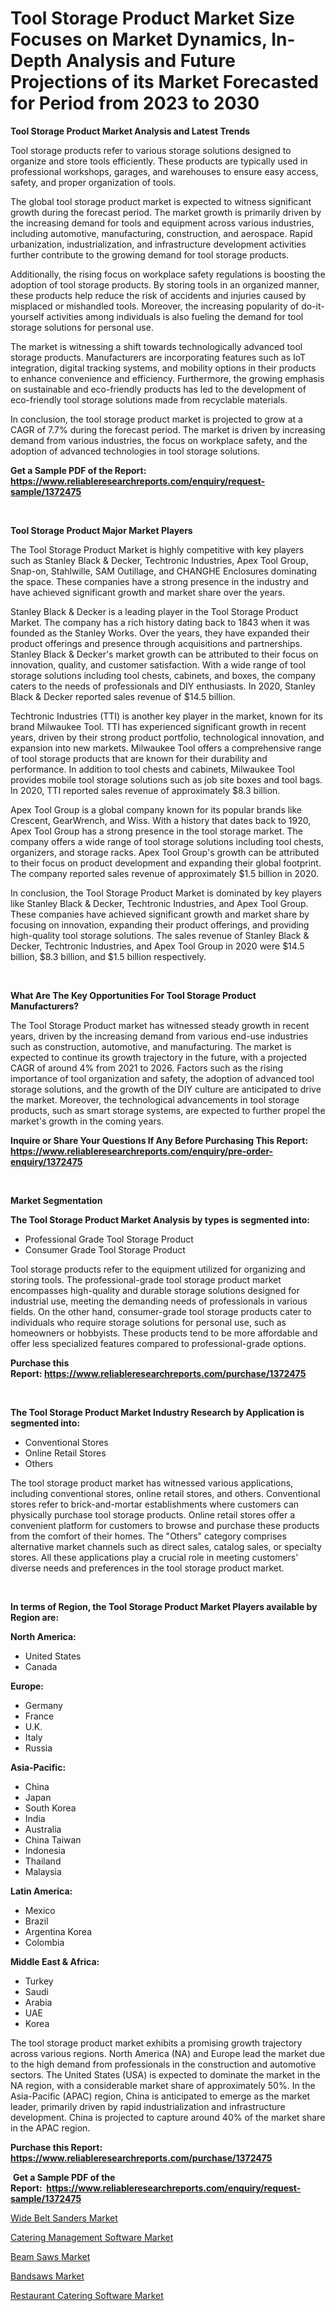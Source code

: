<p><h1>Tool Storage Product Market Size Focuses on Market Dynamics, In-Depth Analysis and Future Projections of its Market Forecasted for Period from 2023 to 2030</h1></p><p><strong>Tool Storage Product Market Analysis and Latest Trends</strong></p>
<p><p>Tool storage products refer to various storage solutions designed to organize and store tools efficiently. These products are typically used in professional workshops, garages, and warehouses to ensure easy access, safety, and proper organization of tools.</p><p>The global tool storage product market is expected to witness significant growth during the forecast period. The market growth is primarily driven by the increasing demand for tools and equipment across various industries, including automotive, manufacturing, construction, and aerospace. Rapid urbanization, industrialization, and infrastructure development activities further contribute to the growing demand for tool storage products.</p><p>Additionally, the rising focus on workplace safety regulations is boosting the adoption of tool storage products. By storing tools in an organized manner, these products help reduce the risk of accidents and injuries caused by misplaced or mishandled tools. Moreover, the increasing popularity of do-it-yourself activities among individuals is also fueling the demand for tool storage solutions for personal use.</p><p>The market is witnessing a shift towards technologically advanced tool storage products. Manufacturers are incorporating features such as IoT integration, digital tracking systems, and mobility options in their products to enhance convenience and efficiency. Furthermore, the growing emphasis on sustainable and eco-friendly products has led to the development of eco-friendly tool storage solutions made from recyclable materials.</p><p>In conclusion, the tool storage product market is projected to grow at a CAGR of 7.7% during the forecast period. The market is driven by increasing demand from various industries, the focus on workplace safety, and the adoption of advanced technologies in tool storage solutions.</p></p>
<p><strong>Get a Sample PDF of the Report:&nbsp; <a href="https://www.reliableresearchreports.com/enquiry/request-sample/1372475">https://www.reliableresearchreports.com/enquiry/request-sample/1372475</a></strong></p>
<p>&nbsp;</p>
<p><strong>Tool Storage Product Major Market Players</strong></p>
<p><p>The Tool Storage Product Market is highly competitive with key players such as Stanley Black & Decker, Techtronic Industries, Apex Tool Group, Snap-on, Stahlwille, SAM Outillage, and CHANGHE Enclosures dominating the space. These companies have a strong presence in the industry and have achieved significant growth and market share over the years.</p><p>Stanley Black & Decker is a leading player in the Tool Storage Product Market. The company has a rich history dating back to 1843 when it was founded as the Stanley Works. Over the years, they have expanded their product offerings and presence through acquisitions and partnerships. Stanley Black & Decker's market growth can be attributed to their focus on innovation, quality, and customer satisfaction. With a wide range of tool storage solutions including tool chests, cabinets, and boxes, the company caters to the needs of professionals and DIY enthusiasts. In 2020, Stanley Black & Decker reported sales revenue of $14.5 billion.</p><p>Techtronic Industries (TTI) is another key player in the market, known for its brand Milwaukee Tool. TTI has experienced significant growth in recent years, driven by their strong product portfolio, technological innovation, and expansion into new markets. Milwaukee Tool offers a comprehensive range of tool storage products that are known for their durability and performance. In addition to tool chests and cabinets, Milwaukee Tool provides mobile tool storage solutions such as job site boxes and tool bags. In 2020, TTI reported sales revenue of approximately $8.3 billion.</p><p>Apex Tool Group is a global company known for its popular brands like Crescent, GearWrench, and Wiss. With a history that dates back to 1920, Apex Tool Group has a strong presence in the tool storage market. The company offers a wide range of tool storage solutions including tool chests, organizers, and storage racks. Apex Tool Group's growth can be attributed to their focus on product development and expanding their global footprint. The company reported sales revenue of approximately $1.5 billion in 2020.</p><p>In conclusion, the Tool Storage Product Market is dominated by key players like Stanley Black & Decker, Techtronic Industries, and Apex Tool Group. These companies have achieved significant growth and market share by focusing on innovation, expanding their product offerings, and providing high-quality tool storage solutions. The sales revenue of Stanley Black & Decker, Techtronic Industries, and Apex Tool Group in 2020 were $14.5 billion, $8.3 billion, and $1.5 billion respectively.</p></p>
<p>&nbsp;</p>
<p><strong>What Are The Key Opportunities For Tool Storage Product Manufacturers?</strong></p>
<p><p>The Tool Storage Product market has witnessed steady growth in recent years, driven by the increasing demand from various end-use industries such as construction, automotive, and manufacturing. The market is expected to continue its growth trajectory in the future, with a projected CAGR of around 4% from 2021 to 2026. Factors such as the rising importance of tool organization and safety, the adoption of advanced tool storage solutions, and the growth of the DIY culture are anticipated to drive the market. Moreover, the technological advancements in tool storage products, such as smart storage systems, are expected to further propel the market's growth in the coming years.</p></p>
<p><strong>Inquire or Share Your Questions If Any Before Purchasing This Report: <a href="https://www.reliableresearchreports.com/enquiry/pre-order-enquiry/1372475">https://www.reliableresearchreports.com/enquiry/pre-order-enquiry/1372475</a></strong></p>
<p>&nbsp;</p>
<p><strong>Market Segmentation</strong></p>
<p><strong>The Tool Storage Product Market Analysis by types is segmented into:</strong></p>
<p><ul><li>Professional Grade Tool Storage Product</li><li>Consumer Grade Tool Storage Product</li></ul></p>
<p><p>Tool storage products refer to the equipment utilized for organizing and storing tools. The professional-grade tool storage product market encompasses high-quality and durable storage solutions designed for industrial use, meeting the demanding needs of professionals in various fields. On the other hand, consumer-grade tool storage products cater to individuals who require storage solutions for personal use, such as homeowners or hobbyists. These products tend to be more affordable and offer less specialized features compared to professional-grade options.</p></p>
<p><strong>Purchase this Report:&nbsp;<a href="https://www.reliableresearchreports.com/purchase/1372475">https://www.reliableresearchreports.com/purchase/1372475</a></strong></p>
<p>&nbsp;</p>
<p><strong>The Tool Storage Product Market Industry Research by Application is segmented into:</strong></p>
<p><ul><li>Conventional Stores</li><li>Online Retail Stores</li><li>Others</li></ul></p>
<p><p>The tool storage product market has witnessed various applications, including conventional stores, online retail stores, and others. Conventional stores refer to brick-and-mortar establishments where customers can physically purchase tool storage products. Online retail stores offer a convenient platform for customers to browse and purchase these products from the comfort of their homes. The "Others" category comprises alternative market channels such as direct sales, catalog sales, or specialty stores. All these applications play a crucial role in meeting customers' diverse needs and preferences in the tool storage product market.</p></p>
<p>&nbsp;</p>
<p><strong>In terms of Region, the Tool Storage Product Market Players available by Region are:</strong></p>
<p>
    <p> <strong> North America: </strong>
        <ul>
            <li>United States</li>
            <li>Canada</li>
        </ul>
        </p> 
    <p> <strong> Europe: </strong>
        <ul>
            <li>Germany</li>
            <li>France</li>
            <li>U.K.</li>
            <li>Italy</li>
            <li>Russia</li>
        </ul>
        </p> 
    <p> <strong> Asia-Pacific: </strong>
        <ul>
            <li>China</li>
            <li>Japan</li>
            <li>South Korea</li>
            <li>India</li>
            <li>Australia</li>
            <li>China Taiwan</li>
            <li>Indonesia</li>
            <li>Thailand</li>
            <li>Malaysia</li>
        </ul>
        </p> 
    <p> <strong> Latin America: </strong>
        <ul>
            <li>Mexico</li>
            <li>Brazil</li>
            <li>Argentina Korea</li>
            <li>Colombia</li>
        </ul>
        </p> 
    <p> <strong> Middle East & Africa: </strong>
        <ul>
            <li>Turkey</li>
            <li>Saudi</li>
            <li>Arabia</li>
            <li>UAE</li>
            <li>Korea</li>
        </ul>
    </p>
    </p>
<p><p>The tool storage product market exhibits a promising growth trajectory across various regions. North America (NA) and Europe lead the market due to the high demand from professionals in the construction and automotive sectors. The United States (USA) is expected to dominate the market in the NA region, with a considerable market share of approximately 50%. In the Asia-Pacific (APAC) region, China is anticipated to emerge as the market leader, primarily driven by rapid industrialization and infrastructure development. China is projected to capture around 40% of the market share in the APAC region.</p></p>
<p><strong>Purchase this Report: <a href="https://www.reliableresearchreports.com/purchase/1372475">https://www.reliableresearchreports.com/purchase/1372475</a></strong></p>
<p>&nbsp;<strong>Get a Sample PDF of the Report:&nbsp;&nbsp;<a href="https://www.reliableresearchreports.com/enquiry/request-sample/1372475">https://www.reliableresearchreports.com/enquiry/request-sample/1372475</a></strong></p>
<p><strong></strong></p>
<p><p><a href="https://www.linkedin.com/pulse/decoding-wide-belt-sanders-market-deep-dive-latest-trends-segmentation-yguqc/">Wide Belt Sanders Market</a></p><p><a href="https://medium.com/@jarredmertz2772/catering-management-software-market-size-cagr-trends-2024-2030-a76c04faee10">Catering Management Software Market</a></p><p><a href="https://www.linkedin.com/pulse/beam-saws-market-research-report-provides-thorough-industry-overview-bqrhc/">Beam Saws Market</a></p><p><a href="https://www.linkedin.com/pulse/bandsaws-market-research-report-provides-thorough-industry-xk5gc/">Bandsaws Market</a></p><p><a href="https://medium.com/@reyeshowell655/restaurant-catering-software-market-size-cagr-trends-2024-2030-19be2093f754">Restaurant Catering Software Market</a></p></p>